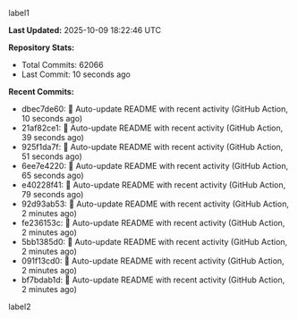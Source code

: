 
label1 
<!-- ACTIVITY_START -->
**Last Updated:** 2025-10-09 18:22:46 UTC

**Repository Stats:**
- Total Commits: 62066
- Last Commit: 10 seconds ago

**Recent Commits:**
- dbec7de60: 🤖 Auto-update README with recent activity (GitHub Action, 10 seconds ago)
- 21af82ce1: 🤖 Auto-update README with recent activity (GitHub Action, 39 seconds ago)
- 925f1da7f: 🤖 Auto-update README with recent activity (GitHub Action, 51 seconds ago)
- 6ee7e4220: 🤖 Auto-update README with recent activity (GitHub Action, 65 seconds ago)
- e40228f41: 🤖 Auto-update README with recent activity (GitHub Action, 79 seconds ago)
- 92d93ab53: 🤖 Auto-update README with recent activity (GitHub Action, 2 minutes ago)
- fe236153c: 🤖 Auto-update README with recent activity (GitHub Action, 2 minutes ago)
- 5bb1385d0: 🤖 Auto-update README with recent activity (GitHub Action, 2 minutes ago)
- 091f13cd0: 🤖 Auto-update README with recent activity (GitHub Action, 2 minutes ago)
- bf7bdab1d: 🤖 Auto-update README with recent activity (GitHub Action, 2 minutes ago)
<!-- ACTIVITY_END -->

label2
